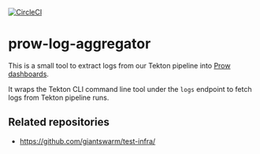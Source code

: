 [![CircleCI](https://circleci.com/gh/giantswarm/prow-log-aggregator.svg?style=shield)](https://circleci.com/gh/giantswarm/prow-log-aggregator)

# prow-log-aggregator

This is a small tool to extract logs from our Tekton pipeline into [Prow dashboards](https://prow.giantswarm.io/).

It wraps the Tekton CLI command line tool under the `logs` endpoint to fetch logs from Tekton pipeline runs.

## Related repositories

- https://github.com/giantswarm/test-infra/
